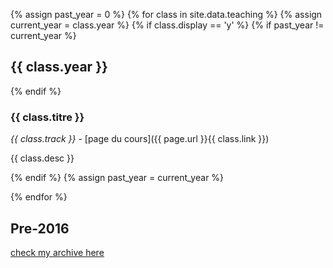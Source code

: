 {% assign past_year = 0 %}
{% for class in site.data.teaching %}
{% assign current_year = class.year %}
{% if class.display == 'y' %}
{% if past_year != current_year %}
## {{ class.year }}
{% endif %}

### {{ class.titre }}
<!-- class.shortname -->
<!-- class.hours -->
  _{{ class.track }}_ - [page du cours]({{ page.url }}{{ class.link }})

{{ class.desc }}


{% endif %}
{% assign past_year = current_year %}

{% endfor %}

## Pre-2016
[check my archive here](http://tabard.fr/courses/)
